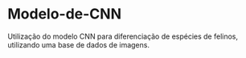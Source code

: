 # Modelo-de-CNN
Utilização do modelo CNN para diferenciação de espécies de felinos, utilizando uma base de dados de imagens.
